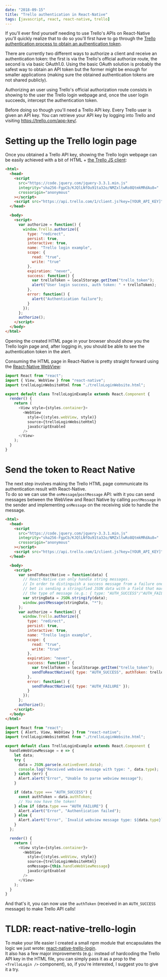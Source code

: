 ```yaml
---
date: "2018-09-15"
title: "Trello authentication in React-Native"
tags: [javascript, react, react-native, trello]
---
```


If you'll ever find yourself needing to use Trello's APIs on React-Native you'll quickly realize that to do so you'll first have to go through the [Trello authentication process to obtain an authentication token](https://developers.trello.com/page/authorization).

There are currently two different ways to authorize a client and receive an authentication token: the first is via the Trello's official authorize route, the second is via basic OAuth1.0.
Using the basic OAuth solution is probably the safest way to obtain an API token but the former might be enough for smaller applications (making sure the obtained authentication tokens are not shared publicly).

Authorizing an user using Trello's official authorization route consists in showing to the user the Trello login webpage and, once the user login succeeds, intercept the authentication token.

Before doing so though you'll need a Trello API key. Every Trello user is given an API key. You can retrieve your API key by logging into Trello and visiting https://trello.com/app-key/.

# Setting up the Trello login page

Once you obtained a Trello API key, showing the Trello login webpage can be easily achieved with a bit of HTML + [the Trello JS client](https://developers.trello.com/docs/clientjs):

```html
<html>
  <head>
    <script
      src="https://code.jquery.com/jquery-3.3.1.min.js"
      integrity="sha256-FgpCb/KJQlLNfOu91ta32o/NMZxltwRo8QtmkMRdAu8="
      crossorigin="anonymous"
    ></script>
    <script src="https://api.trello.com/1/client.js?key=[YOUR_API_KEY]"></script>
  </head>

  <body>
    <script>
      var authorize = function() {
        window.Trello.authorize({
          type: "redirect",
          persist: true,
          interactive: true,
          name: "Trello login example",
          scope: {
            read: "true",
            write: "true"
          },
          expiration: "never",
          success: function() {
            var trelloToken = localStorage.getItem("trello_token");
            alert("User login success, auth token: " + trelloToken);
          },
          error: function() {
            alert("Authentication failure");
          }
        });
      };
      authorize();
    </script>
  </body>
</html>
```

Opening the created HTML page in your browser should show you the Trello login page and, after logging in, you should be able to see the authentication token in the alert.

Consuming the HTML page in React-Native is pretty straight forward using the [React-Native WebView](https://facebook.github.io/react-native/docs/webview):

```javascript
import React from "react";
import { View, WebView } from "react-native";
import trelloLoginWebsiteHtml from "./trelloLoginWebsite.html";

export default class TrelloLoginExample extends React.Component {
  render() {
    return (
      <View style={styles.container}>
        <WebView
          style={(styles.webView, style)}
          source={trelloLoginWebsiteHtml}
          javaScriptEnabled
        />
      </View>
    );
  }
}
```

# Send the token to React Native

The next step involves making the Trello HTML page communicate its authentication result with React-Native.  
To do so we can use the `onMessage`/`postMessage` API: with it you can send messages between the WebView and React Native by calling `postMessage` in the sender and implementing `onMessage` on the receiving side to handle the message.

```html
<html>
  <head>
    <script
      src="https://code.jquery.com/jquery-3.3.1.min.js"
      integrity="sha256-FgpCb/KJQlLNfOu91ta32o/NMZxltwRo8QtmkMRdAu8="
      crossorigin="anonymous"
    ></script>
    <script src="https://api.trello.com/1/client.js?key=[YOUR_API_KEY]"></script>
  </head>

  <body>
    <script>
      var sendToReactNative = function(data) {
        // React-Native can only handle string messages.
        // In order to distinguish a success message from a failure one our best
        // bet is sending a stringified JSON data with a field that marks
        // the type of message (e.g.: { type: "AUTH_SUCCESS"/"AUTH_FAILURE" }).
        var stringData = JSON.stringify(data);
        window.postMessage(stringData, "*");
      };
      var authorize = function() {
        window.Trello.authorize({
          type: "redirect",
          persist: true,
          interactive: true,
          name: "Trello login example",
          scope: {
            read: "true",
            write: "true"
          },
          expiration: "never",
          success: function() {
            var trelloToken = localStorage.getItem("trello_token");
            sendToReactNative({ type: "AUTH_SUCCESS", authToken: trelloToken });
          },
          error: function() {
            sendToReactNative({ type: "AUTH_FAILURE" });
          }
        });
      };
      authorize();
    </script>
  </body>
</html>
```

```js
import React from "react";
import { Alert, View, WebView } from "react-native";
import trelloLoginWebsiteHtml from "./trelloLoginWebsite.html";

export default class TrelloLoginExample extends React.Component {
  handleWebViewMessage = e => {
    let data;
    try {
      data = JSON.parse(e.nativeEvent.data);
      console.log("Received webview message with type: ", data.type);
    } catch (err) {
      Alert.alert("Error", "Unable to parse webview message");
    }

    if (data.type === "AUTH_SUCCESS") {
      const authToken = data.authToken;
      // You now have the token!
    } else if (data.type === "AUTH_FAILURE") {
      Alert.alert("Error", "Authentication failed");
    } else {
      Alert.alert("Error", `Invalid webview message type: ${data.type}`);
    }
  };

  render() {
    return (
      <View style={styles.container}>
        <WebView
          style={(styles.webView, style)}
          source={trelloLoginWebsiteHtml}
          onMessage={this.handleWebViewMessage}
          javaScriptEnabled
        />
      </View>
    );
  }
}
```

And that's it, you can now use the `authToken` (received in an `AUTH_SUCCESS` message) to make Trello API calls!

# TLDR: react-native-trello-login

To make your life easier I created a small npm module that encapsulates the logic we just wrote: [react-native-trello-login](https://github.com/mmazzarolo/react-native-trello-login).  
It also has a few major improvements (e.g.: instead of hardcoding the Trello API key in the HTML file, you can simply pass it as a prop to the `<TrelloLogin />` component), so, if you're interested, I suggest you to give it a try.
